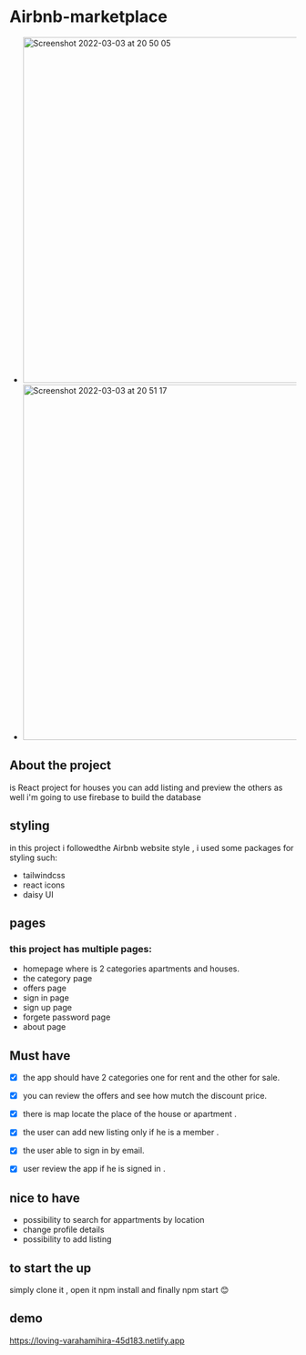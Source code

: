 # Airbnb-marketplace


- <img width="607" alt="Screenshot 2022-03-03 at 20 50 05" src="https://user-images.githubusercontent.com/85104423/156644150-16b73daa-74d7-47d0-ba57-c6caef88ce57.png">
- <img width="624" alt="Screenshot 2022-03-03 at 20 51 17" src="https://user-images.githubusercontent.com/85104423/156644279-1c0eef2e-44d6-4422-ab36-da5b23cc9648.png">


## About the project 
is React project for houses you can add listing and preview the others as well 
i'm going to use firebase to build the database 
## styling 
in this project i followedthe Airbnb website style , i used some packages for styling such:
- tailwindcss
- react icons
- daisy UI 

## pages
### this project has multiple pages:
- homepage where is 2 categories apartments and houses.
- the category page 
- offers page
- sign in page 
- sign up page
- forgete password page 
- about page
 ## Must have 
- [x] the app should have 2 categories one for rent and the other for sale.
- [x] you can review the offers and see how mutch the discount price.
- [x] there is map locate the place of the house or apartment .
- [x] the user can add new listing  only if he is a member .
- [x] the user able to sign in by email.
- [x] user review the app if he is signed in .
 

 

## nice to have 
- possibility to search for appartments by location
- change profile details
- possibility to add listing

 ## to start the up 
 simply clone it , open it  npm install and finally npm start 😊
 
 ## demo
 <a>https://loving-varahamihira-45d183.netlify.app</a>


